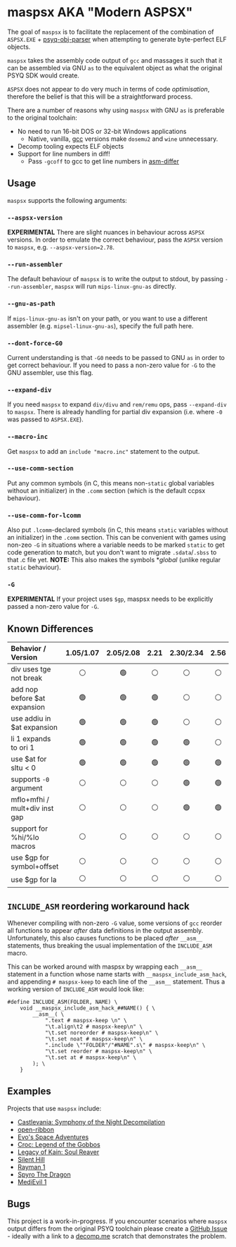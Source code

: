 # maspsx AKA "Modern ASPSX"

The goal of `maspsx` is to facilitate the replacement of the combination of `ASPSX.EXE` + [psyq-obj-parser](https://github.com/grumpycoders/pcsx-redux/tree/main/tools/psyq-obj-parser) when attempting to generate byte-perfect ELF objects.

`maspsx` takes the assembly code output of `gcc` and massages it such that it can be assembled via GNU `as` to the equivalent object as what the original PSYQ SDK would create.

`ASPSX` does not appear to do very much in terms of code *optimisation*, therefore the belief is that this will be a straightforward process.

There are a number of reasons why using `maspsx` with GNU `as` is preferable to the original toolchain:
 - No need to run 16-bit DOS or 32-bit Windows applications
   - Native, vanilla, [gcc](https://github.com/decompals/old-gcc) versions make `dosemu2` and `wine` unnecessary.
 - Decomp tooling expects ELF objects
 - Support for line numbers in diff!
   - Pass `-gcoff` to gcc to get line numbers in [asm-differ](https://github.com/simonlindholm/asm-differ)


## Usage

`maspsx` supports the following arguments:

### `--aspsx-version`
**EXPERIMENTAL** There are slight nuances in behaviour across `ASPSX` versions. In order to emulate the correct behaviour, pass the `ASPSX` version to `maspsx`, e.g. `--aspsx-version=2.78`.

### `--run-assembler`
The default behaviour of `maspsx` is to write the output to stdout, by passing `--run-assembler`, `maspsx` will run `mips-linux-gnu-as` directly.

### `--gnu-as-path`
If `mips-linux-gnu-as` isn't on your path, or you want to use a different assembler (e.g. `mipsel-linux-gnu-as`), specify the full path here.

### `--dont-force-G0`
Current understanding is that `-G0` needs to be passed to GNU `as` in order to get correct behaviour. If you need to pass a non-zero value for `-G` to the GNU assembler, use this flag.

### `--expand-div`
If you need `maspsx` to expand `div/divu` and `rem/remu` ops, pass `--expand-div` to `maspsx`. There is already handling for partial div expansion (i.e. where `-0` was passed to `ASPSX.EXE`).

### `--macro-inc`
Get `maspsx` to add an `include "macro.inc"` statement to the output.

### `--use-comm-section`
Put any common symbols (in C, this means non-`static` global variables without an initializer) in the `.comm` section (which is the default ccpsx behaviour).

### `--use-comm-for-lcomm`
Also put `.lcomm`-declared symbols (in C, this means `static` variables without an initializer) in the `.comm` section.
This can be convenient with games using non-zeo `-G` in situations where a variable needs to be marked `static` to get code generation to match, but you don't want to migrate `.sdata`/`.sbss` to that .c file yet.
**NOTE:** This also makes the symbols **global* (unlike regular `static` behaviour).

### `-G`
**EXPERIMENTAL** If your project uses `$gp`, maspsx needs to be explicitly passed a non-zero value for `-G`.


## Known Differences

| Behavior / Version            | 1.05/1.07      | 2.05/2.08      | 2.21          | 2.30/2.34      | 2.56           | 2.67           | 2.77/2.79      | 2.81/2.86      |
|:------------------------------|:--------------:|:--------------:|:-------------:|:--------------:|:--------------:|:--------------:|:--------------:|:--------------:|
| div uses tge not break        | :white_circle: | :green_circle: |:white_circle: | :white_circle: | :white_circle: | :white_circle: | :white_circle: | :white_circle: |
| add nop before $at expansion  | :green_circle: | :green_circle: |:green_circle: | :white_circle: | :white_circle: | :white_circle: | :white_circle: | :white_circle: |
| use addiu in $at expansion    | :green_circle: | :green_circle: |:green_circle: | :white_circle: | :white_circle: | :white_circle: | :white_circle: | :white_circle: |
| li 1 expands to ori 1         | :green_circle: | :green_circle: |:green_circle: | :green_circle: | :white_circle: | :white_circle: | :white_circle: | :white_circle: |
| use $at for sltu < 0          | :green_circle: | :green_circle: |:green_circle: | :green_circle: | :green_circle: | :green_circle: | :white_circle: | :white_circle: |
| supports `-0` argument        | :white_circle: | :white_circle: |:white_circle: | :green_circle: | :green_circle: | :green_circle: | :green_circle: | :green_circle: |
| mflo+mfhi / mult+div inst gap | :white_circle: | :white_circle: |:white_circle: | :green_circle: | :green_circle: | :green_circle: | :green_circle: | :green_circle: |
| support for %hi/%lo macros    | :white_circle: | :white_circle: |:white_circle: | :white_circle: | :white_circle: | :green_circle: | :green_circle: | :green_circle: |
| use $gp for symbol+offset     | :white_circle: | :white_circle: |:white_circle: | :white_circle: | :white_circle: | :white_circle: | :green_circle: | :green_circle: |
| use $gp for la                | :white_circle: | :white_circle: |:white_circle: | :white_circle: | :white_circle: | :white_circle: | :white_circle: | :green_circle: |


## `INCLUDE_ASM` reordering workaround hack

Whenever compiling with non-zero `-G` value, some versions of `gcc` reorder all functions to appear *after* data definitions in the output assembly. Unfortunately, this also causes functions to be placed *after* `__asm__` statements, thus breaking the usual implementation of the `INCLUDE_ASM` macro.

This can be worked around with maspsx by wrapping each `__asm__` statement in a function whose name starts with `__maspsx_include_asm_hack`, and appending `# maspsx-keep` to each line of the `__asm__` statement. Thus a working version of `INCLUDE_ASM` would look like:
````
#define INCLUDE_ASM(FOLDER, NAME) \
    void __maspsx_include_asm_hack_##NAME() { \
        __asm__( \
            ".text # maspsx-keep \n" \
            "\t.align\t2 # maspsx-keep\n" \
            "\t.set noreorder # maspsx-keep\n" \
            "\t.set noat # maspsx-keep\n" \
            ".include \""FOLDER"/"#NAME".s\" # maspsx-keep\n" \
            "\t.set reorder # maspsx-keep\n" \
            "\t.set at # maspsx-keep\n" \
        ); \
    }
````

## Examples

Projects that use `maspsx` include:
  - [Castlevania: Symphony of the Night Decompilation](https://github.com/Xeeynamo/sotn-decomp)
  - [open-ribbon](https://github.com/open-ribbon/open-ribbon)
  - [Evo's Space Adventures](https://github.com/mkst/esa)
  - [Croc: Legend of the Gobbos](https://github.com/Xeeynamo/croc)
  - [Legacy of Kain: Soul Reaver](https://github.com/FedericoMilesi/soul-re)
  - [Silent Hill](https://github.com/Vatuu/silent-hill-decomp)
  - [Rayman 1](https://github.com/fuerchter/rayman-ps1-decomp)
  - [Spyro The Dragon](https://github.com/TheMobyCollective/spyro-1)
  - [MediEvil 1](https://github.com/MediEvilDecompilation/medievil-decomp)


## Bugs

This project is a work-in-progress. If you encounter scenarios where `maspsx` output differs from the original PSYQ toolchain please create a [GitHub Issue](https://github.com/mkst/maspsx/issues/new) - ideally with a link to a [decomp.me](https://decomp.me/) scratch that demonstrates the problem.
